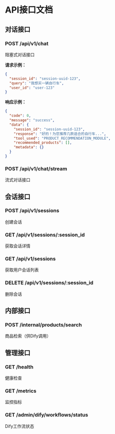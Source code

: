 # API接口文档

## 对话接口

### POST /api/v1/chat

阻塞式对话接口

**请求示例：**
```json
{
  "session_id": "session-uuid-123",
  "query": "我想买一辆自行车",
  "user_id": "user-123"
}
```

**响应示例：**
```json
{
  "code": 0,
  "message": "success",
  "data": {
    "session_id": "session-uuid-123",
    "response": "好的！为您推荐几款适合的自行车...",
    "tool_used": "PRODUCT_RECOMMENDATION_MODULE",
    "recommended_products": [],
    "metadata": {}
  }
}
```

### POST /api/v1/chat/stream

流式对话接口

## 会话接口

### POST /api/v1/sessions

创建会话

### GET /api/v1/sessions/:session_id

获取会话详情

### GET /api/v1/sessions

获取用户会话列表

### DELETE /api/v1/sessions/:session_id

删除会话

## 内部接口

### POST /internal/products/search

商品检索（供Dify调用）

## 管理接口

### GET /health

健康检查

### GET /metrics

监控指标

### GET /admin/dify/workflows/status

Dify工作流状态

